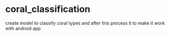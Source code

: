 # coral_classification
create model to classify coral types and after this process it to make it work with android app
